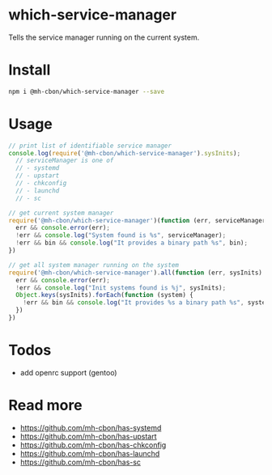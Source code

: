 # which-service-manager

Tells the service manager running on the current system.

# Install

```sh
npm i @mh-cbon/which-service-manager --save
```

# Usage

```js
// print list of identifiable service manager
console.log(require('@mh-cbon/which-service-manager').sysInits);
  // serviceManager is one of
  // - systemd
  // - upstart
  // - chkconfig
  // - launchd
  // - sc

// get current system manager
require('@mh-cbon/which-service-manager')(function (err, serviceManager, bin) {
  err && console.error(err);
  !err && console.log("System found is %s", serviceManager);
  !err && bin && console.log("It provides a binary path %s", bin);
})

// get all system manager running on the system
require('@mh-cbon/which-service-manager').all(function (err, sysInits) {
  err && console.error(err);
  !err && console.log("Init systems found is %j", sysInits);
  Object.keys(sysInits).forEach(function (system) {
    !err && bin && console.log("It provides %s a binary path %s", system.sys, system.path);
  })
})


```

# Todos
- add openrc support (gentoo)

# Read more
- https://github.com/mh-cbon/has-systemd
- https://github.com/mh-cbon/has-upstart
- https://github.com/mh-cbon/has-chkconfig
- https://github.com/mh-cbon/has-launchd
- https://github.com/mh-cbon/has-sc
